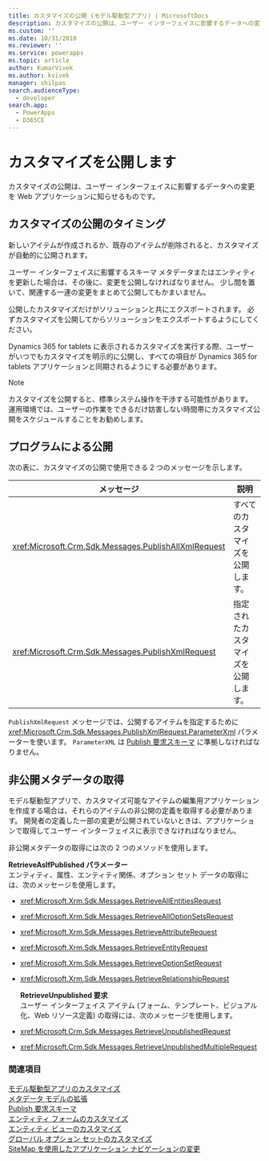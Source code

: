 ```yaml
---
title: カスタマイズの公開 (モデル駆動型アプリ) | MicrosoftDocs
description: カスタマイズの公開は、ユーザー インターフェイスに影響するデータへの変更を Web アプリケーションに知らせるものです。
ms.custom: ''
ms.date: 10/31/2018
ms.reviewer: ''
ms.service: powerapps
ms.topic: article
author: KumarVivek
ms.author: kvivek
manager: shilpas
search.audienceType:
  - developer
search.app:
  - PowerApps
  - D365CE
---
```

# <a name="publish-customizations"></a>カスタマイズを公開します

<!-- https://docs.microsoft.com/en-us/dynamics365/customer-engagement/developer/customize-dev/publish-customizations -->

カスタマイズの公開は、ユーザー インターフェイスに影響するデータへの変更を Web アプリケーションに知らせるものです。  
  
<a name="BKMK_WhenToPublishCustomizations"></a>   
## <a name="when-to-publish-customizations"></a>カスタマイズの公開のタイミング  
 新しいアイテムが作成されるか、既存のアイテムが削除されると、カスタマイズが自動的に公開されます。  
  
 ユーザー インターフェイスに影響するスキーマ メタデータまたはエンティティを更新した場合は、その後に、変更を公開しなければなりません。 少し間を置いて、関連する一連の変更をまとめて公開してもかまいません。  
  
 公開したカスタマイズだけがソリューションと共にエクスポートされます。 必ずカスタマイズを公開してからソリューションをエクスポートするようにしてください。  
  
 Dynamics 365 for tablets に表示されるカスタマイズを実行する際、ユーザーがいつでもカスタマイズを明示的に公開し、すべての項目が Dynamics 365 for tablets アプリケーションと同期されるようにする必要があります。  
  
> [!NOTE]
>  カスタマイズを公開すると、標準システム操作を干渉する可能性があります。 運用環境では、ユーザーの作業をできるだけ妨害しない時間帯にカスタマイズ公開をスケジュールすることをお勧めします。  
  
## <a name="publishing-programmatically"></a>プログラムによる公開  
 次の表に、カスタマイズの公開で使用できる 2 つのメッセージを示します。  
  
|メッセージ|説明|  
|-------------|-----------------|  
|<xref:Microsoft.Crm.Sdk.Messages.PublishAllXmlRequest>|すべてのカスタマイズを公開します。|  
|<xref:Microsoft.Crm.Sdk.Messages.PublishXmlRequest>|指定されたカスタマイズを公開します。|  
  
 `PublishXmlRequest` メッセージでは、公開するアイテムを指定するために <xref:Microsoft.Crm.Sdk.Messages.PublishXmlRequest.ParameterXml> パラメーターを使います。 `ParameterXML` は [Publish 要求スキーマ](publish-request-schema.md) に準拠しなければなりません。  
  
<a name="BKMK_RetrieveUnpublishedMetadata"></a>   
## <a name="retrieving-unpublished-metadata"></a>非公開メタデータの取得  
 モデル駆動型アプリで、カスタマイズ可能なアイテムの編集用アプリケーションを作成する場合は、それらのアイテムの非公開の定義を取得する必要があります。 開発者の定義した一部の変更が公開されていないときは、アプリケーションで取得してユーザー インターフェイスに表示できなければなりません。 
  
 非公開メタデータの取得には次の 2 つのメソッドを使用します。  
  
 **RetrieveAsIfPublished パラメーター**  
 エンティティ、属性、エンティティ関係、オプション セット データの取得には、次のメッセージを使用します。  
  
- <xref:Microsoft.Xrm.Sdk.Messages.RetrieveAllEntitiesRequest>  
  
- <xref:Microsoft.Xrm.Sdk.Messages.RetrieveAllOptionSetsRequest>  
  
- <xref:Microsoft.Xrm.Sdk.Messages.RetrieveAttributeRequest>  
  
- <xref:Microsoft.Xrm.Sdk.Messages.RetrieveEntityRequest>  
  
- <xref:Microsoft.Xrm.Sdk.Messages.RetrieveOptionSetRequest>  
  
- <xref:Microsoft.Xrm.Sdk.Messages.RetrieveRelationshipRequest>  
  
  **RetrieveUnpublished 要求**  
  ユーザー インターフェイス アイテム (フォーム、テンプレート、ビジュアル化、Web リソース定義) の取得には、次のメッセージを使用します。  
  
- <xref:Microsoft.Crm.Sdk.Messages.RetrieveUnpublishedRequest>  
  
- <xref:Microsoft.Crm.Sdk.Messages.RetrieveUnpublishedMultipleRequest>  
  
### <a name="see-also"></a>関連項目  
 [モデル駆動型アプリのカスタマイズ](/dynamics365/customer-engagement/developer/customize-dev/customize-applications)<br/>
 [メタデータ モデルの拡張](/dynamics365/customer-engagement/developer/org-service/use-organization-service-metadata)<br/>
 [Publish 要求スキーマ](publish-request-schema.md)<br/>
 [エンティティ フォームのカスタマイズ](customize-entity-forms.md)<br/>
 [エンティティ ビューのカスタマイズ](customize-entity-views.md)<br/>
 [グローバル オプション セットのカスタマイズ](/dynamics365/customer-engagement/developer/org-service/customize-global-option-sets)<br/>
 [SiteMap を使用したアプリケーション ナビゲーションの変更](/dynamics365/customer-engagement/developer/customize-dev/change-application-navigation-using-sitemap)


